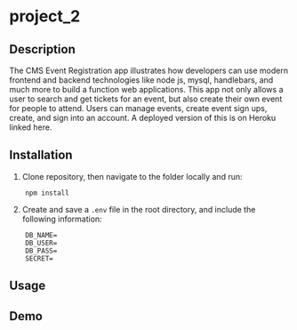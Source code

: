 # project_2

## Description

The CMS Event Registration app illustrates how developers can use modern frontend and backend technologies like node js, mysql, handlebars, and much more to build a function web applications. This app not only allows a user to search and get tickets for an event, but also create their own event for people to attend. Users can manage events, create event sign ups, create, and sign into an account. A deployed version of this is on Heroku linked here.

## Installation

1) Clone repository, then navigate to the folder locally and run:
```
    npm install
```
2) Create and save a `.env` file in the root directory, and include the following information:
```
    DB_NAME=
    DB_USER=
    DB_PASS=
    SECRET=
```

## Usage

## Demo